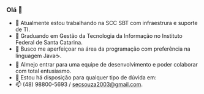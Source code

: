 ### Olá 👋


- 🔭 Atualmente estou trabalhando na SCC SBT com infraestrura e suporte de TI.
- 📖 Graduando em Gestão da Tecnologia da Informação no Instituto Federal de Santa Catarina.
- 🌱 Busco me aperfeiçoar na área da programação com preferência na linguagem Java☕.
- 👯 Almejo entrar para uma equipe de desenvolvimento e poder colaborar com total entusiasmo. 
- 💬 Estou há disposição para qualquer tipo de dúvida em:
- 📫 (48) 98800-5693 / secsouza2003@gmail.com.
  

